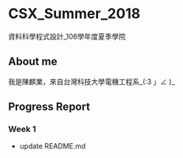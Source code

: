 # CSX_Summer_2018
資料科學程式設計_106學年度夏季學院

## About me
我是陳麒業，來自台灣科技大學電機工程系_(:3 」∠ )_

## Progress Report
### Week 1
* update README.md
